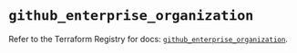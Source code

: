 # `github_enterprise_organization`

Refer to the Terraform Registry for docs: [`github_enterprise_organization`](https://registry.terraform.io/providers/integrations/github/6.7.1/docs/resources/enterprise_organization).
